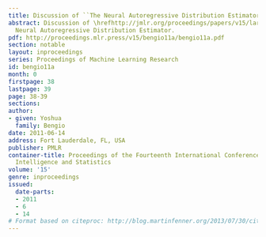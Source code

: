 ```yaml
---
title: Discussion of ``The Neural Autoregressive Distribution Estimator''
abstract: Discussion of \hrefhttp://jmlr.org/proceedings/papers/v15/larochelle11a.htmlThe
  Neural Autoregressive Distribution Estimator.
pdf: http://proceedings.mlr.press/v15/bengio11a/bengio11a.pdf
section: notable
layout: inproceedings
series: Proceedings of Machine Learning Research
id: bengio11a
month: 0
firstpage: 38
lastpage: 39
page: 38-39
sections: 
author:
- given: Yoshua
  family: Bengio
date: 2011-06-14
address: Fort Lauderdale, FL, USA
publisher: PMLR
container-title: Proceedings of the Fourteenth International Conference on Artificial
  Intelligence and Statistics
volume: '15'
genre: inproceedings
issued:
  date-parts:
  - 2011
  - 6
  - 14
# Format based on citeproc: http://blog.martinfenner.org/2013/07/30/citeproc-yaml-for-bibliographies/
---
```

